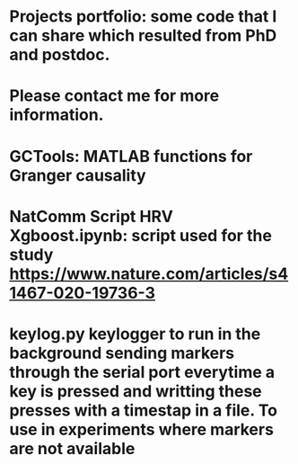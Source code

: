 # Projects portfolio: some code that I can share which resulted from PhD and postdoc.
# Please contact me for more information.
# GCTools: MATLAB functions for Granger causality
# NatComm Script HRV Xgboost.ipynb: script used for the study https://www.nature.com/articles/s41467-020-19736-3
# keylog.py keylogger to run in the background sending markers through the serial port everytime a key is pressed and writting these presses with a timestap in a file. To use in experiments where markers are not available
